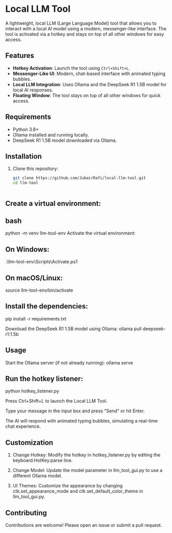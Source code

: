 # Local LLM Tool

A lightweight, local LLM (Large Language Model) tool that allows you to interact with a local AI model using a modern, messenger-like interface. The tool is activated via a hotkey and stays on top of all other windows for easy access.

## Features
- **Hotkey Activation**: Launch the tool using `Ctrl+Shift+L`.
- **Messenger-Like UI**: Modern, chat-based interface with animated typing bubbles.
- **Local LLM Integration**: Uses Ollama and the DeepSeek R1 1.5B model for local AI responses.
- **Floating Window**: The tool stays on top of all other windows for quick access.

## Requirements
- Python 3.8+
- Ollama installed and running locally.
- DeepSeek R1 1.5B model downloaded via Ollama.

## Installation
1. Clone this repository:
   ```bash
   git clone https://github.com/JubairRafi/local-llm-tool.git
   cd llm-tool



## Create a virtual environment:
## bash
python -m venv llm-tool-env
Activate the virtual environment:

## On Windows:
.\llm-tool-env\Scripts\Activate.ps1

## On macOS/Linux:
source llm-tool-env/bin/activate

## Install the dependencies:
pip install -r requirements.txt

Download the DeepSeek R1 1.5B model using Ollama:
ollama pull deepseek-r1:1.5b

## Usage

Start the Ollama server (if not already running):
ollama serve

## Run the hotkey listener:
python hotkey_listener.py

Press Ctrl+Shift+L to launch the Local LLM Tool.

Type your message in the input box and press "Send" or hit Enter.

The AI will respond with animated typing bubbles, simulating a real-time chat experience.

## Customization
1. Change Hotkey: Modify the hotkey in hotkey_listener.py by editing the keyboard.HotKey.parse line.

2. Change Model: Update the model parameter in llm_tool_gui.py to use a different Ollama model.
3. UI Themes: Customize the appearance by changing ctk.set_appearance_mode and ctk.set_default_color_theme in llm_tool_gui.py.

## Contributing
Contributions are welcome! Please open an issue or submit a pull request.